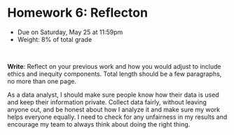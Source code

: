 # Homework 6: Reflecton

- Due on Saturday, May 25 at 11:59pm
- Weight: 8% of total grade

<br>

**Write**: Reflect on your previous work and how you would adjust to include ethics and inequity components. Total length should be a few paragraphs, no more than one page.


As a data analyst, I should make sure people know how their data is used and keep their information private. Collect data fairly, without leaving anyone out, and be honest about how I analyze it and make sure my work helps everyone equally. I need to check for any unfairness in my results and encourage my team to always think about doing the right thing.